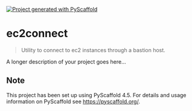 <!-- These are examples of badges you might want to add to your README:
     please update the URLs accordingly

[![Built Status](https://api.cirrus-ci.com/github/<USER>/ec2connect.svg?branch=main)](https://cirrus-ci.com/github/<USER>/ec2connect)
[![ReadTheDocs](https://readthedocs.org/projects/ec2connect/badge/?version=latest)](https://ec2connect.readthedocs.io/en/stable/)
[![Coveralls](https://img.shields.io/coveralls/github/<USER>/ec2connect/main.svg)](https://coveralls.io/r/<USER>/ec2connect)
[![PyPI-Server](https://img.shields.io/pypi/v/ec2connect.svg)](https://pypi.org/project/ec2connect/)
[![Conda-Forge](https://img.shields.io/conda/vn/conda-forge/ec2connect.svg)](https://anaconda.org/conda-forge/ec2connect)
[![Monthly Downloads](https://pepy.tech/badge/ec2connect/month)](https://pepy.tech/project/ec2connect)
[![Twitter](https://img.shields.io/twitter/url/http/shields.io.svg?style=social&label=Twitter)](https://twitter.com/ec2connect)
-->

[![Project generated with PyScaffold](https://img.shields.io/badge/-PyScaffold-005CA0?logo=pyscaffold)](https://pyscaffold.org/)

# ec2connect

> Utility to connect to ec2 instances through a bastion host.

A longer description of your project goes here...


<!-- pyscaffold-notes -->

## Note

This project has been set up using PyScaffold 4.5. For details and usage
information on PyScaffold see https://pyscaffold.org/.

